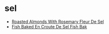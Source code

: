 # sel

 * [Roasted Almonds With Rosemary Fleur De Sel](index/r/roasted-almonds-with-rosemary-fleur-de-sel-108939.json)
 * [Fish Baked En Croute De Sel Fish Bak](index/f/fish-baked-en-croute-de-sel-fish-bak.json)

